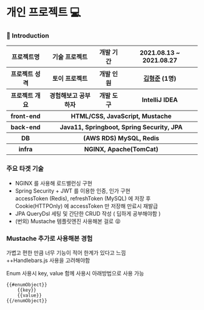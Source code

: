 # 개인 프로젝트 💻

### 🔑 Introduction

<table>
    <tr>
        <th>프로젝트명</th>
        <th>기술 프로젝트</th>
        <th>개발 기간</th>
        <th>2021.08.13 ~ 2021.08.27</th>
    </tr>
    <tr>
        <th>프로젝트 성격</th>
        <th>토이 프로젝트</th>
        <th>개발 인원</th>
        <th><a href="https://github.com/khj923265">김형준</a>	(1명)
      </th>
    </tr>
      <tr>
        <th>프로젝트 개요</th>
        <th>경험해보고 공부하자</th>
        <th>개발 도구</th>
        <th>IntelliJ IDEA</th>
    </tr>
    <tr>
        <th>front-end</th>
        <th colspan="3">HTML/CSS, JavaScript, Mustache</th>
    </tr>
    <tr>
        <th>back-end</th>
        <th colspan="3">Java11, Springboot, Spring Security, JPA</th>
    </tr>
    <tr>
        <th>DB</th>
        <th colspan="3">(AWS RDS) MySQL, Redis</th>
    </tr>
    <tr>
        <th>infra</th>
        <th colspan="3">NGINX, Apache(TomCat)</th>
    </tr>
</table>

### 주요 타겟 기술
- NGINX 를 사용해 로드밸런싱 구현
- Spring Security + JWT 를 이용한 인증, 인가 구현  
accessToken (Redis), refreshToken (MySQL) 에 저장 후 Cookie(HTTPOnly)
에 accessToken 만 저장해 만료시 재발급
- JPA QueryDsl 세팅 및 간단한 CRUD 작성 ( 딥하게 공부해야함 )
- (번외) Mustache 템플릿엔진 사용해본 걸로 😝

### Mustache 추가로 사용해본 경험
가볍고 편한 만큼 너무 기능이 적어 한계가 있다고 느낌  
++Handlebars.js 사용을 고려해야함

Enum 사용시 key, value 함께 사용시 아래방법으로 사용 가능  
```
{{#enumObject}}  
    {{key}}  
    {{value}}  
{{/enumObject}}
```
